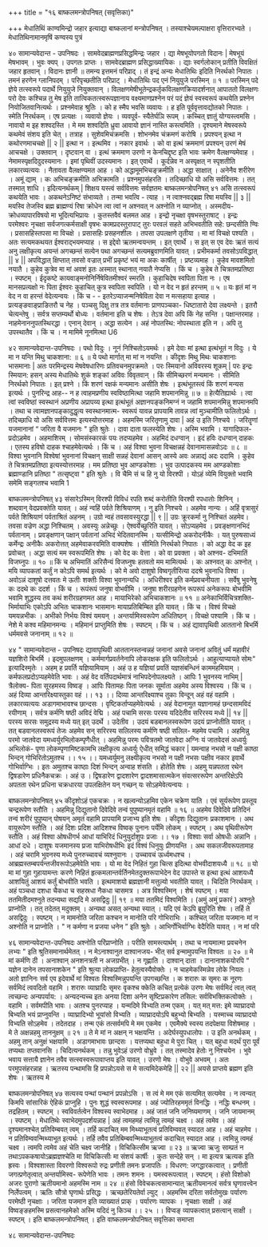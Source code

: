 +++
title = "१६ बाष्कलमन्त्रोपनिषत् (सवृत्तिका)"

+++
मेधातिथिं काण्वमिन्द्रो जहार इत्याद्या बाष्कलानां मन्त्रोपनिषत् । तस्याश्चेयमल्पाक्षरा वृत्तिरारभ्यते । मेधातिथिनामानमृषिं कण्वस्य पुत्रं 
 
४० 
सामान्यवेदान्त - उपनिषदः 
। 
सामवेदब्राह्मणप्रसिद्धमिन्द्रः जहार । द्या मेषभूयोपगतो विदानः | मेषभूयं मेषभावम् । भुवः क्यप् । उपगतः प्राप्तः । सामवेदब्राह्मण प्रसिद्धाख्यायिकः । द्याः स्वर्गलोकान् प्रतीति विवक्षितं जहार हृतवान् । विदानः ज्ञानी ॥ तमन्य इत्तमनं परिप्राद् । तं इन्द्रं अन्यः मेधातिथिः इदिति निरर्थको निपातः । तमनं हरणेन ग्लानिपदम् । परिपृच्छतीति परिप्राट् । मेधातिथिः पद एनं नियुयुजे परस्मिन् ॥ १ ॥ परस्मिन् पदे ज्ञेये तत्स्वरूपे पदार्थे नियुयुजे नियुक्तवान् । विलक्षणमेषीभूतेन्द्रकर्तृकविलक्षणक्रियादर्शनात् आपाततो विलक्षणः परो देवः कश्चिन्न तु मेष इति तात्विकतत्स्वरूपज्ञानाय वक्ष्यमाणप्रश्नेन परं पदं ज्ञेयं स्वस्वरूपं कथयेति प्रश्नेन नियोजितवानित्यर्थः । प्रश्नमेवाह श्रुतिः । को ह स्मैप भवसि व्यवायः । ह इति पूर्ववृत्तावद्योतको निपातः । स्मेति निरर्थकम् । एष प्रत्यक्षः । व्यवायो ज्ञेयः । व्यवपूर्व- स्यैतेर्घञि रूपम् । कच्चित् ज्ञातुं योग्यस्त्वमसि । नावायो म इह शश्वदस्ति । मे मम शश्वदिति ध्रुवा आवायो ज्ञानं नास्ति कस्त्वमिति । दृश्यमाने मेषस्वरूपे कथमेवं संशय 
इति चेत् । तत्राह । सुशेवमिचंक्रमसि । शोभनमेव चंक्रमणं करोषि । प्रपश्यन् इत्था न कथोरणमाचचक्षे || २ || इत्था न । इत्थमिव । नकार इवार्थः । को वा इत्थं क्रममाणं प्रपश्यन् उरणं मेषं आचचक्षे । उक्तवान् । दृष्टवान् वा । इत्थं क्रममाण उरणो न केनचिद्दृष्ट इति भावः क्रमेण वैलक्षण्यमेवाह । नेमामस्पृक्षदिदुदस्यमानः । इमां पृथिवीं उदस्यमानः । इत् एवार्थे । कूर्दन्नेव न अस्पृक्षत् न स्पृशतीति लकारव्यत्ययः । नैतावता वैलक्षण्यमत आह । को अद्धामूमभिचङ्क्रमीति । अद्धा साक्षात् । अनेनैव शरीरेण । अमूं द्याम् । कः अभिचङ्क्रमीति अभिक्रामति । प्रश्नमुपसंहरति । तदिच्छाधि यो असि सर्ववित्तमः । तत् तस्मात् शाधि । इदित्यनर्थकम् | शिक्षय यस्त्वं सर्ववित्तमः सर्वज्ञतमः 
बाष्कलमन्त्रोपनिषत् 
४१ 
असि तत्स्वरूपं कथयेति भावः । अकथनेऽनिष्टं संभाव्यते । तन्मा भवत्वि - त्याह । न त्वाश्नवद्ब्रह्म रिषा मयस्वि || ३ || मयस्वि तेजस्वि ब्रह्म ब्राह्मण्यं रिषा क्रोधेन त्वा त्वां न अश्नवत् न अश्नोति न व्याप्नोत् । अस्मदीय- क्रोधव्यापारविषयो मा भूदित्यभिप्रायः । कुतस्तवैवं बलमत आह । इन्द्रो नृचक्षा वृषभस्तुराषाट् । इन्द्रः परमेश्वरः नृचक्षा सर्वजगत्कर्मसाक्षी वृषभः कामप्रदस्तुरापाट् तुरः परवलं सहते अभिभवतीति सहे: छन्दसीति ण्विः । प्रसासहिस्तपसा मा विचक्षे । प्रसासहिः प्रसहनशीलः । तपसा उपलक्षणे तृतीया । मा मां विचक्षे पश्यति । अतः सत्यमकथयत ईश्वराद्भयमप्याह । स इद्देवो ऋतमन्वयन्तम् । इत् एवार्थे । स इत् स एव देवः ऋतं सत्यं अनु लक्षीकृत्य अयन्तं अगच्छन्तं सत्येन पथा अगच्छन्तं सत्यमब्रुवाणमिति यावत् । प्रभीमकर्मा तवसोऽपविद्धात् || ४ || अपविद्धात् क्षिप्तात् तवसो वज्रात् प्रभीं प्रकृष्टं भयं मा अकः कार्षीत् । प्रष्टव्यमाह । कुहेव मावशमितो नयातै । कुहेव कुत्रेव मा मां अवशं इतः अस्मात् स्थानात् नयातै नेप्यसि । किं च । कुहेब ते चित्रतमप्रतिष्ठा । स्पष्टम् । ईदृकष्टे कायवाङ्मनोनिर्निषेवितमीश्वरं स्मरति । कुहाचिदेष स्वपिता पिता नः । एष मानसप्रत्यक्षो नः पिता ईश्वरः कुहाचित् कुत्र स्वपिता स्वपिति । यो न वेद न हृतं हरन्तम् ॥ ५ ॥ यः हृतं मां न वेद न वा हरन्तं वेदेत्यन्वयः । किं च - - इतरेऽप्याजन्मनिषेविता देवा न मत्सहाया इत्याह । प्रत्यङ्ङवाङ्प्राङितरौ च नेह । पञ्चसु दिक्षु तत्र तत्र वर्तमानाः प्राणपञ्चका- धिष्टातारो देवा लक्ष्यन्ते । इतरौ चेत्यन्तेषु । सर्वत्र सप्तम्यर्थो बोध्यः । वर्तमाना इति च शेषः । तेऽत्र देवा अपि किं नेह सन्ति । पक्षान्तरमाह । नाहमेनाननुपतस्थिरद्धा । एनान् देवान् । अद्धा सत्येन । अहं नोपतस्थि: नोपस्थाता इति न । अपि तु उपस्थातैव । किं च । न मामिमे नूनमित्था 
U6 
 
४२ 
सामान्यवेदान्त-उपनिषदः 
। 
पथो विदुः । नूनं निश्चितोऽयमर्थः । इमे देवाः मां इत्था इत्थंभूतं न विदुः । ये मा न यन्ति मिथु चाकशाना: ॥ ६ ॥ ये पथो मार्गात् मा मां न नयन्ति । कीदृशः मिथु मिथः चाकशानाः भासमानाः | अतः परमिन्द्रस्य मेषवेषधारिणः प्रतिवचनमुपक्रमते । परः स्मियानो अविवरस्य शूकम् | परः इन्द्रः स्मियान: हसन् अस्य मेधातिथेः शुकं शङ्कां अविवः विवृतवान् । किं सीमिच्छरणं मन्यमानः । सीमिति निरर्थको निपातः । इत् प्रश्ने । किं शरणं रक्षकं मन्यमानः असीति शेषः । इत्थंभूतस्त्वं किं शरणं मन्यस इत्यर्थः । पुनरिन्द्र आह-- न ह त्वाहमप्रणीय स्वविष्ठामित्था जहामि शपमानमिन्नु ॥ ७ ॥ हेत्यैतिह्यार्थः । त्वा त्वां स्वविष्ठां स्वस्थानं अप्रणीय अप्रापय्य इत्था इत्थंभूतं अज्ञानपङ्कनिमग्नं न जहामि शपमानमिन्नु शपमानमपि । तथा च त्वामज्ञानपङ्कादुद्धृत्य स्वस्थानमात्म- स्वरूपं यावन्न प्रापयामि तावन्न त्वां मुञ्चामीति फलितोऽर्थः । तदिच्छाधि यो असि सर्ववित्तमः इत्यस्योत्तरमाह । अहमस्मि जरितृणामु दावा | अहं उ इति निश्चये । जरितॄणां यजमानानां “ जरिता वै यजमानः " इति श्रुतेः । दावा दाता फलस्येति शेषः । अस्मि भवामि । यागादिफल- प्रदोऽहमेव । अहमाशिरम् । सोमसंस्कारकं पयः तदप्यहमेव । अहमिदं दधग्वान् । इदं हविः दधग्वान् दाहकः । एतस्य हविषो दाहक श्चाहमेवेत्यर्थः । किं च । अहं विश्वा भुवना विचक्षन्नहं देवानामासन्नवोऽदः ॥ ८ ॥ विश्वा भुवनानि विश्वेषां भुवनानां विचक्षन् साक्षी सन्नहं देवानां आसन् आस्ये अवः अन्नाद्यं अदः ददामि । कुहेव ते चित्रतमप्रतिष्ठा इत्यस्योत्तरमाह । मम प्रतिष्ठा भुव आण्डकोशाः । भुव उत्पादकस्य मम आण्डकोशाः ब्रह्माण्डानि प्रतिष्ठा " तत्सृष्ट्वा " इति श्रुतेः । वि चैमि सं च हि नु यो विरश्पी । योऽहं व्येमि वियुक्तो भवामि समेमि सङ्गतश्च भवामि 
1 
 
बाष्कलमन्त्रोपनिषत् 
४३ 
संसारेऽस्मिन् विरश्पी विविधं रपति शब्दं करोतीति विरश्पी रपधातोः शिनिन् । शब्दवान् वेदप्रवक्तेति यावत् । अहं न्वहिं पर्वते शिश्रियाणम् । नु इति निश्चये । अहमेव नान्यः । अहिं वृत्रासुरं पर्वते शिश्रियाणं पर्वताश्रितं अहनम् । उग्रो न्वहं तवसावस्युरद्धा || ९ || उग्रः क्रूरकर्मा नु निश्चितं अहमेव। तवसा वज्रेण अद्धा निश्चितम् । अवस्युः अन्नेच्छुः । ऐश्वर्येच्छुरिति यावत् । सोऽप्यहमेव । प्रवङ्क्षणानभिदं पर्वतानाम् । प्रवङ्क्षणान् पक्षान् पर्वतानां अभिदं भेदितवानस्मि । यत्सीमिन्द्रो अकरोदनीकैः । यत् पुरुषसाध्यं कर्मेन्द्रः अनीकैः अकरोत्तत् अहमेवाकरवमिति वाक्यशेषः । सीमिति निरर्थको निपातः । को अद्धा वेद क इह प्रवोचत् । अद्धा सत्यं मम स्वरूपमिति शेषः । को वेद कः वेत्ता । को वा प्रवक्ता । को अश्नव- दभिमातिं विजघ्नुपः ॥ १० ॥ किं च अभिमातिं अरिसैन्यं विजघ्नुषः हतवतो मम मामित्यर्थः । कः अश्नवत् कः अश्नोत् । मयि व्यापकतां कर्तुं न कोऽपि समर्थ इत्यर्थः । को मे अवो दाशुषो विष्वगृतीरित्या ददश्रे भुवनाधि विश्वा । अवोऽन्नं दाशुषो दत्तवतः मे ऊतीः शक्तीः विश्वा भुवनान्यधि । अधिरीश्वर इति कर्मप्रवचनीयता । सर्वेषु भुवनेषु कः ददथे कः ददर्श । किं च । रूपंरूपं जनुषा वोभवीमि । जनुषा शरीरग्रहणेन रूपरूपं अनेकरूपः बोभवीमि भवामि शुद्धस्य तव कथं शरीरग्रहणमत आह । मायाभिरेको अभिचाकशानः ॥ ११ ॥ अनेकाभिर्विचित्रशक्ति- भिर्मायाभिः एकोऽपि अभितः चाकशानः भासमानः मायाप्रतिबिम्बित इति यावत् । किं च । विश्वं विचक्षे यमयन्नभीकः । अभीको निर्भयः विश्वं यमयन् । अन्तर्यामिस्वरूपेण अधितिष्ठन् । विचक्षे पश्यामि । किं च । नेशे मे कश्व महिमानमन्यः । महिमानं प्राप्तुमिति शेषः । स्पष्टम् । किं च । अहं द्यावापृथिवी आततानो बिभर्मि धर्ममवसे जनानाम् ॥ १२ ॥ 
 
४४ 
" 
सामान्यवेदान्त - उपनिषदः 
द्यावापृथिवी आततानस्तन्वन्नहं जनानां अवसे जनानां अवितुं धर्मं महावीरं यज्ञशिरो बिभर्मि । इदमुपलक्षणम् । कर्ममार्गप्रवर्तनेनापि लोकरक्षक इति फलितोऽर्थः । आहुत्याप्यायते सोमः" इत्यादिस्मृतेः । अहम् ह प्रवर्ति यज्ञियामियाम् । अहं उ ह यज्ञियां प्रवतिं यज्ञसंबन्धिनं काममहमियाम् । कर्मफलप्रदोऽप्यहमेवेति भावः । अहं वेद वर्तिपदार्थमात्रं नाभिपदेनोपलक्ष्यते । आपिः 
1 
भुवनस्य नाभिम् | त्रैलोक्य- पिता सूरहमस्य विष्वङ् । आपिः पितामहः पिता जनकः सूर्माता अहमेव अस्य विश्वस्य । किं च । अहं दिव्या आन्तरिक्ष्यास्तुका वहं ।। १३ ।। दिव्या आन्तरिक्ष्याश्च तुकाः विन्दून् अहं वहं वहामि । लकारव्यत्ययः अडागमाभावश्च छान्दसः । वृष्टिकर्ताप्यहमेवेत्यर्थः । अहं वेदानामुत यज्ञानामहं छन्दसामविदं रयीणाम् । सर्वत्र कर्मणि षष्ठी अविदं वेद्मि । अहं पचामि सरसः परस्य यदिदेतीव सरिरस्य मध्ये || १४ || परस्य सरसः समुद्रस्य मध्ये यत् इत् उदर्थे । उदेतीव । उदयं बडबानलस्वरूपेण उदयं प्राप्नोतीति यावत् । तत् बडवानलस्वरूपं तेजः अहमेव सन् सरिरस्य सलिलस्य कर्मणि षष्ठी सलिल- महमेव पचामि । अहमिन्नु परमो जातवेदा यमध्वर्युरभिलोकम्पृणैधीत् । अहमिन्नु परमः पवित्रतमो जातवेदा अग्निः यं जातवेदसं अध्वर्युः अभिलोकं- पृणा लोकम्पृणामिष्टकामभि लक्षीकृत्य अध्वर्युः ऐधीत् समिद्धं चकार | यमन्वाह नभसो न पक्षी काष्ठा भिन्दन् गोभिरितोऽमुतश्च ।। १५ ।। यमध्वर्युमनु लक्ष्यीकृत्य नभसो न पक्षी नभसः पक्षीव नकार इवार्थे गोभिर्वाग्भिः । इतः अमुतश्च काष्ठाः दिशं भिन्दन् अन्वाह शंसति । होतेति शेषः । अहमु यन्नपतता रथेन द्विषडारेण प्रधिनैकचक्रः । अहं उ । द्विषडारेण द्वादशारेण द्वादशमासात्मकेन संवत्सररूपेण अन्तरिक्षेऽपि अपतता रथेन प्रधिना चक्रधारया उपलक्षितेन यन् गच्छन् यः सोऽहमेवेत्यन्वयः । 
 
बाष्कलमन्त्रोपनिषत् 
४५ 
कीदृशोऽहं एकचक्रः । न खल्वन्योऽहमिव एकेन चक्रेण याति । एवं सूर्यरूपेण प्रस्तूय चन्द्ररूपेण स्तौति । अहमिन्नु दिद्युतानो दिवेदिवे तन्वं पुपुष्यानमृतं वहामि ॥ १६ ॥ अहमेव दिवेदिवे प्रतिदिनं तन्वं शरीरं पुपुष्यान् पोषयन् अमृतं वहामि प्रापयामि प्रजाभ्य इति शेषः । कीदृशः दिद्युतानः प्रकाशमानः । अथ वायुरूपेण स्तौति । अहं दिशः प्रदिश आदिशश्च विष्वक् पुनानः पर्येमि लोकम् । स्पष्टम् । अथ पृथिवीरूपेण स्तौति । अहं विश्वा ओषधीगर्भ आधां याभिरिदं धिनुयुर्दाशुपः प्रजाः ।। १७ । विश्वाः सर्वा ओषधीः अन्नानि । आधां दधे । दाशुषः यजमानस्य प्रजा याभिरोषधीभिः इदं विश्वं धिनुयुः प्रीणयन्ति । अथ सकलजीवरूपतामाह । अहं चरामि भुवनस्य मध्ये पुनरुच्चावचं व्यश्नुवानः । उच्चावचं ऊर्ध्वमधश्च । आब्रह्मस्तम्बपर्यन्तजीवरूपोऽहमेवेति भावः । यो मा वेद निहितं गुहा चित्स इदित्था वोभवीदाशयध्यै ॥ १८ ॥ यो मा मां गुहा गुहायामन्तः करणे निहितं हृत्कमलान्तर्वर्तिनमेतदुक्तरूपाभेदेन वेद उपास्ते स इत्था इत्थं आशयध्यै आशयितुं आशयं कर्तुं बोभवीति भवति । इत्थमाशयो ब्रह्मज्ञानी मत्तुल्यो भवतीति यावत् । चिदिति निरर्थकम् । अहं पञ्चधा दशधा चैकधा च सहस्रधा नैकधा चासमत्र । अत्र विश्वस्मिन् । शेषं स्पष्टम् । मया ततमितीदमश्नुते तदन्यथा सद्यदि मे असद्विदुः || १९ ॥ मया ततमिदं विश्वमिति । (अमुं अमुं प्रकारं ) अश्नुते प्राप्नोति । तत् तदेतत् मदुक्तम् । अन्यथा असत् अन्यथा स्यात् । यदि एवं केऽपि ब्रूयुरिति शेषः । तर्हि ते असद्विदुः । स्पष्टम् । न मामनोति जरिता कश्चन न मानोति परि गोभिराभिः । कश्चित् जरिता यजमानः मां न अश्नोति न प्राप्नोति । " न कर्मणा न प्रजया धनेन ” इति श्रुतेः । आभिर्गोभिर्वाग्भिः वेदैरिति यावत् । न मां परि 
 
४६ 
सामान्यवेदान्त-उपनिषदः 
अश्नोति परिंप्राप्नोति । परीति सामस्त्यार्थम् । तथा च नायमात्मा प्रवचनेन लभ्यः " इति श्रुतिसमानार्थमेतत् । न मेऽनाश्वानुत दाश्वानजय- भीत् सर्व इन्मामुपयन्ति विश्वतः ॥ २० ॥ मे मां कर्मणि ठी । अनाश्वान् अनशनत्रती न अजग्रभीत् । न गृह्णाति । दाश्वान् दाता । दानानाशकयोरपि “ यज्ञेन दानेन तपसानाशकेन " इति श्रुत्या लोकप्राप्ति- हेतुत्वस्यैवोक्तेः । न चाहमेकस्मिन्नेव लोके नियतः । अतो ज्ञानिनः सर्व एव इदेवार्थे मां विश्वतः विश्वस्मिन्नुपयन्ति उपगच्छन्ति । क शरारुः क सृमरः क नूरणः सर्वमिदं त्ववदितो वहामि । शरारुः व्याघ्रादिः सृमरः वृकश्च क्केति कचित् प्रत्येकं उरणः मेषः सर्वमिदं त्वत् त्वत् त्वच्छन्दः अन्यपर्याय: । अन्यदन्यच्च इतः अनया दिशा अनेन सृष्टिप्रकारेण तसिल: सर्वविभक्तिकत्वोक्तेः । वहामि । सर्वमपीति भावः । अतश्च पुनरप्याह । यन्मदिमे विभ्यति तन्म एकम् । यत् मत् मत्त: इमे व्याघ्रादयो बिभ्यति भयं प्राप्नुवन्ति । व्याघ्रादिभ्यो भूयांसो विभ्यति । व्याघ्रादयोऽपि बहुभ्यो बिभ्यति । यस्माच्च व्याघ्रादयो विभ्यति सोऽहमेव । तदेतदाह । तन्म एकं तत्सर्वमपि मे मम एकमेव । एवमैक्ये स्वस्य तदपेक्षया विशेषमाह । मे ते अक्षन्नहमु ताननुक्षम् ॥ २१ ॥ ते मे मां न अक्षन् न भक्षयन्ति । अदेर्घस्युपधालोपः । उ इति अनर्थकम् । अहमु तान् अनुक्षं भक्षयामि । अडागमाभावः छान्दसः । यत्तप्यथा बहुधा मे पुरा चित् । यत् बहुधा मदर्थं पुरा पूर्वं तप्यथाः तप्तवानसि । चिदित्यनर्थकम् । तन्नु भुवेऽहं उरणो वोभ्रुवे । तत् तस्मादेव हेतोः नु निश्चयेन । भुवे भवाय सत्तायै ज्ञानेन तवैव सत्स्वस्वरूपावाप्तय इति यावत् । उरणो मेषः । वोभुवे अभवम् । अतः परमुपसंहरन्नाह । ऋतस्य पन्थामसि हि प्रपन्नोऽयसे स मे सत्यमिदेकमेहि || २२ || अयसे प्राप्तये ब्रह्मण इति शेषः । ऋतस्य 
मे 
 
बाष्कलमन्त्रोपनिषत् 
४७ 
सत्यस्य पन्थां पन्थानं प्रपन्नोऽसि । स त्वं मे मम एकं सत्यमित् सत्यमेव । न त्वन्यत् किमपि सांसारिकं ऐहिकं प्राप्नुहि । पुनः शुद्धं स्वस्वरूपमाह । अहं ज्योतिरहममृतं विनद्धिः । नद्धिः बन्धनम् । तद्रहितम् । स्पष्टम् । स्वविवर्तत्वेन विश्वस्य स्वाभेदमाह । अहं जातं जनि जनिष्यमाणम् । जनि जायमानम् । स्पष्टम् । मेधातिथेः स्वाभेदमुपदर्शयन्नाह | अहं त्वमहमहं त्वमिन्नु त्वमहं चक्ष्व । अहं त्वमेव । अहं दृश्यमानश्चेत् प्रतिविम्बवत् त्वम् । तर्हि कदाचित् मम मिथ्याभूतत्वं प्रतिविम्ववत् स्यादत आह । अहं चाहमेव । न प्रतिविम्ववन्मिथ्याभूत इत्यर्थः । तर्हि तवैव प्रतिबिम्बवन्मिथ्याभूतत्वं कदाचित् स्यादत आह । त्वमिन्नु त्वमहं चक्ष्व । त्वमपि त्वमेव अहं चेति चक्ष्व जानीहि । विचिकित्सीम ऋज्वा ॥ २३ ॥ ऋज्वा ऋजुः साम्प्रतं न तथाऽपककषायोऽब्रह्मज्ञश्चेति मा विचिकित्सीः मा संशयं कार्षीः । कुतः सन्देहे सन् । मा इत्यत्र ऋत्यक इति ह्रस्वः । विश्वशास्ता विवरणो विश्वरूपो रुद्रः प्रणीती तमनः प्रजापतिः । विधरण: जगद्धारकत्वात् । प्रणीती जगत्प्रणेतृत्वात् अन्तर्यामिस्व- रूपेणेति भावः । तमनः शमनः । यमस्वरूपत्वात् । स्पष्टम् । हंसो विशोको अजरः पुराणो ऋतीयमानो अहमस्मि नाम ॥ २४ ॥ हंसो विवेचकत्वसामान्यात् ऋतीयमानत्वं सर्वत्र घृणावत्त्वेन निर्लेपत्वम् । ऋतिः सौत्रो घृणार्थः प्रसिद्धः । ऋच्छतेरियतेर्वा ल्युट् । अहमस्मि दरिता सर्वतोमुखः पर्यारणः परमेष्ठी नृचक्षाः । जरिता यजमान इति व्याख्यातं प्राक् । पर्यारणः व्यापकः । नृचक्षाः साक्षी । अहं विष्वङ्ङहमस्मि प्रसत्वानहमेको अस्मि यदिदं नु किञ्च ।। २५ ।। विप्वङ् व्यापकत्वात् प्रसत्वान् साक्षी । स्पष्टम् । इति बाष्कलमन्त्रोपनिषत् । 
इति वाष्कलमन्त्रोपनिषत् सवृत्तिका समाप्ता 
 
४८ 
सामान्यवेदान्त-उपनिषदः 